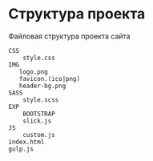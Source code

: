 # Структура проекта
Файловая структура проекта сайта

    CSS
        style.css
    IMG
       logo.png
       favicon.(ico|png)
       header-bg.png
    SASS
        style.scss
    EXP
        BOOTSTRAP
        slick.js
    JS
        custom.js
    index.html
    gulp.js
